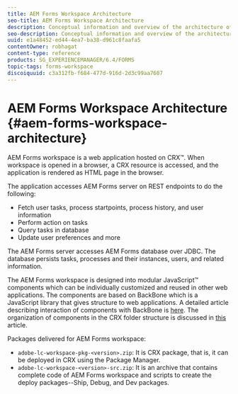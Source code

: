 ```yaml
---
title: AEM Forms Workspace Architecture
seo-title: AEM Forms Workspace Architecture
description: Conceptual information and overview of the architecture of LiveCycle AEM Forms workspace.
seo-description: Conceptual information and overview of the architecture of LiveCycle AEM Forms workspace.
uuid: e1a48452-ed44-4ea7-ba38-d961c8faafa5
contentOwner: robhagat
content-type: reference
products: SG_EXPERIENCEMANAGER/6.4/FORMS
topic-tags: forms-workspace
discoiquuid: c3a312fb-f684-477d-916d-2d3c99aa7607
---
```


# AEM Forms Workspace Architecture {#aem-forms-workspace-architecture}

AEM Forms workspace is a web application hosted on CRX™. When workspace is opened in a browser, a CRX resource is accessed, and the application is rendered as HTML page in the browser.

The application accesses AEM Forms server on REST endpoints to do the following:

* Fetch user tasks, process startpoints, process history, and user information
* Perform action on tasks
* Query tasks in database
* Update user preferences and more

The AEM Forms server accesses AEM Forms database over JDBC. The database persists tasks, processes and their instances, users, and related information.

The AEM Forms workspace is designed into modular JavaScript™ components which can be individually customized and reused in other web applications. The components are based on BackBone which is a JavaScript library that gives structure to web applications. A detailed article describing interaction of components with BackBone is [here](/help/forms/using/backbone-interaction.md). The organization of components in the CRX folder structure is discussed in [this](/help/forms/using/folder-structure.md) article.

Packages delivered for AEM Forms workspace:

* `adobe-lc-workspace-pkg-<version>.zip`: It is CRX package, that is, it can be deployed in CRX using the Package Manager.
* `adobe-lc-workspace-<version>-src.zip`: It is an archive that contains complete code of AEM Forms workspace and scripts to create the deploy packages--Ship, Debug, and Dev packages.
